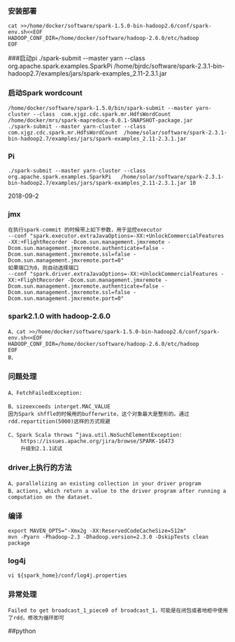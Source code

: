 ### 安装部署
	cat >>/home/docker/software/spark-1.5.0-bin-hadoop2.6/conf/spark-env.sh<<EOF
	HADOOP_CONF_DIR=/home/docker/software/hadoop-2.6.0/etc/hadoop
	EOF
###启动pi
./spark-submit --master yarn --class  org.apache.spark.examples.SparkPi /home/bjrdc/software/spark-2.3.1-bin-hadoop2.7/examples/jars/spark-examples_2.11-2.3.1.jar
### 启动Spark wordcount
	/home/docker/software/spark-1.5.0/bin/spark-submit --master yarn-cluster --class  com.xjgz.cdc.spark.mr.HdfsWordCount  /home/docker/mrs/spark-mapreduce-0.0.1-SNAPSHOT-package.jar
	./spark-submit --master yarn-cluster --class  com.xjgz.cdc.spark.mr.HdfsWordCount  /home/solar/software/spark-2.3.1-bin-hadoop2.7/examples/jars/spark-examples_2.11-2.3.1.jar 
### Pi
	./spark-submit --master yarn-cluster --class org.apache.spark.examples.SparkPi   /home/solar/software/spark-2.3.1-bin-hadoop2.7/examples/jars/spark-examples_2.11-2.3.1.jar 10     

2018-09-2
### jmx
	在执行spark-commit 的时候带上如下参数，用于监控executor
	--conf "spark.executor.extraJavaOptions=-XX:+UnlockCommercialFeatures -XX:+FlightRecorder -Dcom.sun.management.jmxremote -Dcom.sun.management.jmxremote.authenticate=false -Dcom.sun.management.jmxremote.ssl=false -Dcom.sun.management.jmxremote.port=0"
	如果端口为0，则自动选择端口
	--conf "spark.driver.extraJavaOptions=-XX:+UnlockCommercialFeatures -XX:+FlightRecorder -Dcom.sun.management.jmxremote -Dcom.sun.management.jmxremote.authenticate=false -Dcom.sun.management.jmxremote.ssl=false -Dcom.sun.management.jmxremote.port=0"
				
### spark2.1.0 with hadoop-2.6.0
	A、cat >>/home/docker/software/spark-1.5.0-bin-hadoop2.6/conf/spark-env.sh<<EOF
	HADOOP_CONF_DIR=/home/docker/software/hadoop-2.6.0/etc/hadoop
	EOF
	B、
	
### 问题处理
	A、FetchFailedException:
	
	B、sizeexceeds interget.MAC_VALUE
	因为Spark shffle的时候用的bufferwrite，这个对象最大是整形的。通过rdd.repartition(5000)这样的方式规避

	C、Spark Scala throws “java.util.NoSuchElementException:
		https://issues.apache.org/jira/browse/SPARK-16473
		升级到2.1.1试试

### driver上执行的方法
	A、parallelizing an existing collection in your driver program
	B、actions, which return a value to the driver program after running a computation on the dataset. 

### 编译
	export MAVEN_OPTS="-Xmx2g -XX:ReservedCodeCacheSize=512m"
	mvn -Pyarn -Phadoop-2.3 -Dhadoop.version=2.3.0 -DskipTests clean package

### log4j
	vi ${spark_home}/conf/log4j.properties

### 异常处理
	Failed to get broadcast_1_piece0 of broadcast_1，可能是在闭包或者地柜中使用了rdd，修改为循环即可
	 

##python
###